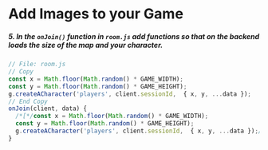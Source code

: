 # Add Images to your Game

##### 5. In the `onJoin()` _function_ in `room.js` add functions so that on the backend loads the size of the map and your character.

```javascript
// File: room.js
// Copy
const x = Math.floor(Math.random() * GAME_WIDTH);
const y = Math.floor(Math.random() * GAME_HEIGHT);
g.createACharacter('players', client.sessionId,  { x, y, ...data });
// End Copy
onJoin(client, data) {
  /*[*/const x = Math.floor(Math.random() * GAME_WIDTH);
  const y = Math.floor(Math.random() * GAME_HEIGHT);
  g.createACharacter('players', client.sessionId,  { x, y, ...data });/*]*/
}
```